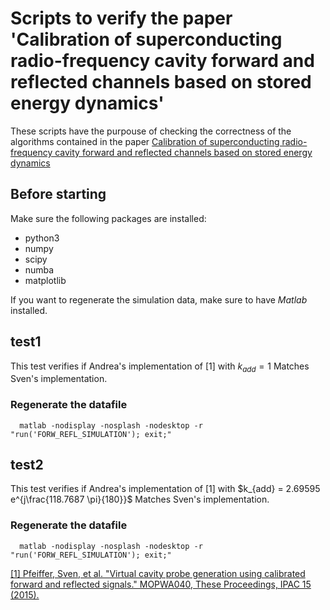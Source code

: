 # Scripts to verify the paper 'Calibration of superconducting radio-frequency cavity forward and reflected channels based on stored energy dynamics'

These scripts have the purpouse of checking the correctness of the algorithms contained in the paper [Calibration of superconducting radio-frequency cavity forward and reflected channels based on stored energy dynamics](./Calibration_of_superconducting_radio_frequency_cavity_forward_and_reflected_channels_based_on_stored_energy_dynamics)

## Before starting

Make sure the following packages are installed:

- python3
- numpy
- scipy
- numba
- matplotlib

If you want to regenerate the simulation data, make sure to have *Matlab* installed.

## test1

This test verifies if Andrea's implementation of [1] with $k_{add} = 1$  Matches Sven's implementation.

### Regenerate the datafile

```shell
  matlab -nodisplay -nosplash -nodesktop -r "run('FORW_REFL_SIMULATION'); exit;"
```

## test2

This test verifies if Andrea's implementation of [1] with $k_{add} = 2.69595 e^{j\frac{118.7687 \pi}{180}}$  Matches Sven's implementation.


### Regenerate the datafile

```shell
  matlab -nodisplay -nosplash -nodesktop -r "run('FORW_REFL_SIMULATION'); exit;"
```

[\[1\] Pfeiffer, Sven, et al. "Virtual cavity probe generation using calibrated forward and reflected signals." MOPWA040, These Proceedings, IPAC 15 \(2015\).](https://accelconf.web.cern.ch/IPAC2015/papers/mopwa040.pdf)

